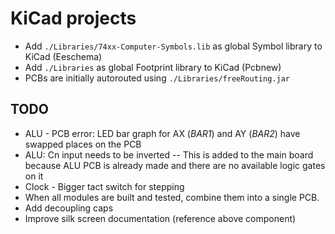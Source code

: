 # KiCad projects

- Add `./Libraries/74xx-Computer-Symbols.lib` as global Symbol library to KiCad (Eeschema)
- Add `./Libraries` as global Footprint library to KiCad (Pcbnew)
- PCBs are initially autorouted using `./Libraries/freeRouting.jar`

## TODO

- ALU - PCB error: LED bar graph for AX (_BAR1_) and AY (_BAR2_) have swapped places on the PCB
- ALU: Cn input needs to be inverted
-- This is added to the main board because ALU PCB is already made and there are no available logic gates on it
- Clock - Bigger tact switch for stepping
- When all modules are built and tested, combine them into a single PCB.
- Add decoupling caps
- Improve silk screen documentation (reference above component)